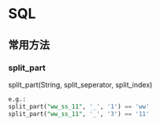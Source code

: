 # SQL

## 常用方法

### split_part

split_part(String, split_seperator, split_index)

```sql
e.g.: 
split_part("ww_ss_11", '_', '1') == 'ww'
split_part("ww_ss_11", '_', '3') == '11'
```





